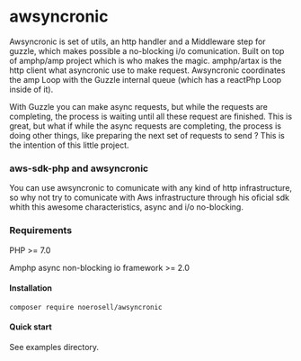 # awsyncronic
Awsyncronic is set of utils, an http handler and a Middleware step for guzzle, which makes possible a no-blocking i/o 
comunication. Built on top of amphp/amp project which is who makes the magic. amphp/artax is the http client what 
asyncronic use to make request. Awsyncronic coordinates the amp Loop with the Guzzle internal queue
(which has a reactPhp Loop inside of it).

With Guzzle you can make async requests, but while the requests are completing, the process is waiting until all these 
request are finished. This is great, but what if while the async requests are completing, the process is doing other
things, like preparing the next set of requests to send ? This is the intention of this little project.

### aws-sdk-php and awsyncronic
You can use awsyncronic to comunicate with any kind of http infrastructure, so why not try to comunicate with Aws 
infrastructure through his oficial sdk whith this awesome characteristics, async and i/o no-blocking.

### Requirements

PHP >= 7.0

Amphp async non-blocking io framework >= 2.0



#### Installation
`composer require noerosell/awsyncronic`

#### Quick start 
See examples directory.
